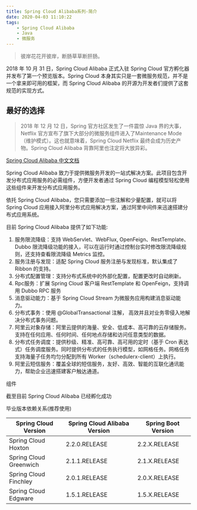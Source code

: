 ```yaml
---
title: Spring Cloud Alibaba系列-简介
date: 2020-04-03 11:10:22
tags: 
    - Spring Cloud Alibaba
    - Java
    - 微服务
---
```


> 彼岸花花开彼岸，断肠草草断肝肠。
 
2018 年 10 月 31 日，Spring Cloud Alibaba 正式入驻 Spring Cloud 官方孵化器并发布了第一个预览版本。Spring Cloud 本身其实只是一套微服务规范，并不是一个拿来即可用的框架，而 Spring Cloud Alibaba 的开源为开发者们提供了这套规范的实现方式。

<!-- more -->

## 最好的选择


> 2018 年 12 月 12 日，Spring 官方社区发生了一件震惊 Java 界的大事，Netflix 官方宣布了旗下大部分的微服务组件进入了Maintenance Mode（维护模式）。这也就意味着，Spring Cloud Netflix 最终会成为历史产物。Spring Cloud Alibaba 背靠阿里也注定将大放异彩。

[Spring Cloud Alibaba 中文文档](https://spring-cloud-alibaba-group.github.io/github-pages/hoxton/zh-cn/index.html)

Spring Cloud Alibaba 致力于提供微服务开发的一站式解决方案。此项目包含开发分布式应用服务的必需组件，方便开发者通过 Spring Cloud 编程模型轻松使用这些组件来开发分布式应用服务。

依托 Spring Cloud Alibaba，您只需要添加一些注解和少量配置，就可以将 Spring Cloud 应用接入阿里分布式应用解决方案，通过阿里中间件来迅速搭建分布式应用系统。

目前 Spring Cloud Alibaba 提供了如下功能:

1. 服务限流降级：支持 WebServlet、WebFlux, OpenFeign、RestTemplate、Dubbo 限流降级功能的接入，可以在运行时通过控制台实时修改限流降级规则，还支持查看限流降级 Metrics 监控。
2. 服务注册与发现：适配 Spring Cloud 服务注册与发现标准，默认集成了 Ribbon 的支持。
3. 分布式配置管理：支持分布式系统中的外部化配置，配置更改时自动刷新。
4. Rpc服务：扩展 Spring Cloud 客户端 RestTemplate 和 OpenFeign，支持调用 Dubbo RPC 服务
5. 消息驱动能力：基于 Spring Cloud Stream 为微服务应用构建消息驱动能力。
6. 分布式事务：使用 @GlobalTransactional 注解， 高效并且对业务零侵入地解决分布式事务问题。
7. 阿里云对象存储：阿里云提供的海量、安全、低成本、高可靠的云存储服务。支持在任何应用、任何时间、任何地点存储和访问任意类型的数据。
8. 分布式任务调度：提供秒级、精准、高可靠、高可用的定时（基于 Cron 表达式）任务调度服务。同时提供分布式的任务执行模型，如网格任务。网格任务支持海量子任务均匀分配到所有 Worker（schedulerx-client）上执行。
9. 阿里云短信服务：覆盖全球的短信服务，友好、高效、智能的互联化通讯能力，帮助企业迅速搭建客户触达通道。


组件



截至目前 Spring Cloud Alibaba 已经孵化成功

毕业版本依赖关系(推荐使用)

|  Spring Cloud Version	 | Spring Cloud Alibaba Version	 | Spring Boot Version |
| ---- | ---- | ---- |
| Spring Cloud Hoxton | 2.2.0.RELEASE | 2.2.X.RELEASE |
| Spring Cloud Greenwich| 2.1.1.RELEASE| 2.1.X.RELEASE |
| Spring Cloud Finchley| 2.0.1.RELEASE| 2.0.X.RELEASE |
| Spring Cloud Edgware| 1.5.1.RELEASE| 1.5.X.RELEASE | 


















